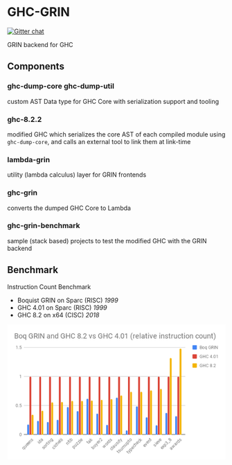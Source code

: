 # GHC-GRIN

[![Gitter chat](https://badges.gitter.im/grin-tech/grin.png)](https://gitter.im/Grin-Development/Lobby)


GRIN backend for GHC

## Components

### ghc-dump-core ghc-dump-util
custom AST Data type for GHC Core with serialization support and tooling

### ghc-8.2.2
modified GHC which serializes the core AST of each compiled module using `ghc-dump-core`, and calls an external tool to link them at link-time

### lambda-grin
utility (lambda calculus) layer for GRIN frontends

### ghc-grin
converts the dumped GHC Core to Lambda

### ghc-grin-benchmark
sample (stack based) projects to test the modified GHC with the GRIN backend

## Benchmark

Instruction Count Benchmark
- Boquist GRIN on Sparc (RISC) *1999*
- GHC 4.01 on Sparc (RISC) *1999*
- GHC 8.2 on x64 (CISC) *2018*

![Instruction Count Benchmark](boq-grin-ghc-inst-count.png)
